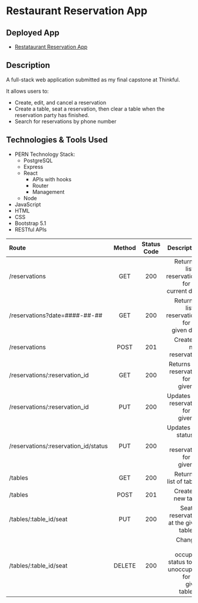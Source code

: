 # Restaurant Reservation App

## Deployed App
- [Restataurant Reservation App](https://restaur-reserve-frontend.herokuapp.com/dashboard)

## Description

A full-stack web application submitted as my final capstone at Thinkful. 

It allows users to: 
- Create, edit, and cancel a reservation
- Create a table, seat a reservation, then clear a table when the reservation party has finished.
- Search for reservations by phone number

## Technologies & Tools Used
- PERN Technology Stack:
    - PostgreSQL
    - Express
    - React
        - APIs with hooks
        - Router
        - Management
    - Node
- JavaScript
- HTML
- CSS
- Bootstrap 5.1
- RESTful APIs


| Route                                | Method | Status Code |                                                         Description |
|:------------------------------------ |:------:|:-----------:| -------------------------------------------------------------------:|
| /reservations                        |  GET   |     200     |                 Returns a list of reservations for the current date |
| /reservations?date=####-##-##        |  GET   |     200     |                   Returns a list of reservations for the given date |
| /reservations                        |  POST  |     201     |                                           Creates a new reservation |
| /reservations/:reservation_id        |  GET   |     200     |                            Returns the reservation for the given ID |
| /reservations/:reservation_id        |  PUT   |     200     |                            Updates the reservation for the given ID |
| /reservations/:reservation_id/status |  PUT   |     200     |              Updates the status of the reservation for the given ID |
| /tables                              |  GET   |     200     |                                            Returns a list of tables |
| /tables                              |  POST  |     201     |                                                 Creates a new table |
| /tables/:table_id/seat               |  PUT   |     200     |                           Seats a reservation at the given table_id |
| /tables/:table_id/seat               | DELETE |     200     | Changes the occupied status to be unoccupied for the given table_id |